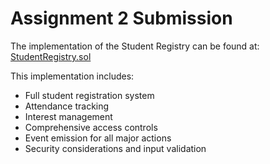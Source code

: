# Assignment 2 Submission

The implementation of the Student Registry can be found at:
[StudentRegistry.sol](../../../assignments/fatiudeen/StudentRegistry.sol)

This implementation includes:
- Full student registration system
- Attendance tracking
- Interest management
- Comprehensive access controls
- Event emission for all major actions
- Security considerations and input validation
